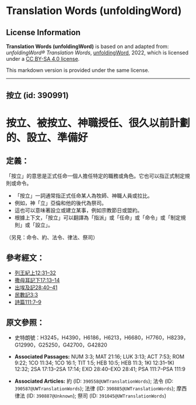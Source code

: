# Translation Words (unfoldingWord)

## License Information

**Translation Words (unfoldingWord)** is based on and adapted from: _unfoldingWord® Translation Words_, [unfoldingWord](https://unfoldingword.org/utw), 2022, which is licensed under a [CC BY-SA 4.0 license](https://creativecommons.org/licenses/by-sa/4.0/legalcode.en).

This markdown version is provided under the same license.



--------------------------------

## 按立 (id: 390991)

按立、被按立、神職授任、很久以前計劃的、設立、準備好
==========================

定義：
---

「按立」的意思是正式任命一個人擔任特定的職務或角色。它也可以指正式制定規則或命令。

* 「按立」一詞通常指正式任命某人為牧師、神職人員或拉比。
* 例如，神「立」亞倫和他的後代為祭司。
* 這也可以意味著設立或建立某事，例如宗教節日或盟約。
* 根據上下文，「按立」可以翻譯為「指派」或「任命」或「命令」或「制定規則」或「設立」。

（另見：命令、約、法令、律法、祭司）

參考經文：
-----

* [列王紀上12:31–32](https://ref.ly/1Kgs12:31-1Kgs12:32)
* [撒母耳記下17:13–14](https://ref.ly/2Sam17:13-2Sam17:14)
* [出埃及記28:40–41](https://ref.ly/Exod28:40-Exod28:41)
* [民數記3:3](https://ref.ly/Num3:3)
* [詩篇111:7–9](https://ref.ly/Ps111:7-Ps111:9)

原文參照：
-----

* 史特朗號：H3245，H4390，H6186，H6213，H6680，H7760，H8239，G12990，G25250，G42700，G42820

* **Associated Passages:** NUM 3:3; MAT 21:16; LUK 3:13; ACT 7:53; ROM 9:22; 1CO 11:34; 1CO 16:1; TIT 1:5; HEB 10:5; HEB 11:3; 1KI 12:31–1KI 12:32; 2SA 17:13–2SA 17:14; EXO 28:40–EXO 28:41; PSA 111:7–PSA 111:9
* **Associated Articles:** 約 (ID: `390558@UWTranslationWords`); 法令 (ID: `390587@UWTranslationWords`); 法律 (ID: `390885@UWTranslationWords`); 摩西律法 (ID: `390887@Unknown`); 祭司 (ID: `391045@UWTranslationWords`)

